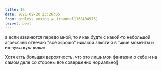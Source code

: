 ```yaml
---
title: 16
date: 2021-09-20 23:26:05
from: endless шизing ⍼ (channel1162404975)
layout: post
---
```


а если извинются передо мной, то я как будто с какой-то небольшой агрессией отвечаю "всё хорошо"
никакой злости я в такие моменты и не чувствую вовсе

Хотя есть большая вероятность, что это лишь мои фантазии о себе и на самом деле со стороны всё совершенно нормально🕺
